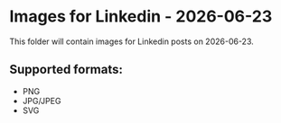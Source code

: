 # Images for Linkedin - 2026-06-23

This folder will contain images for Linkedin posts on 2026-06-23.

## Supported formats:
- PNG
- JPG/JPEG
- SVG
